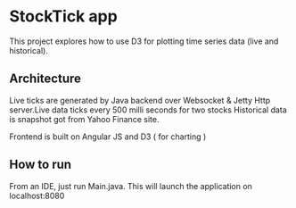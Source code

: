 # StockTick app

This project explores how to use D3 for plotting time series data (live and historical).

## Architecture

Live ticks are generated by Java backend over Websocket & Jetty Http server.Live data ticks every 500 milli seconds for two stocks
Historical data is snapshot got from Yahoo Finance site.

Frontend is built on Angular JS and D3 ( for charting )


## How to run

From an IDE, just run Main.java. This will launch the application on localhost:8080

